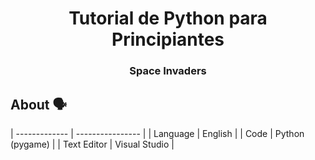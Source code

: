 <div align="center">

# Tutorial de Python para Principiantes
### Space Invaders
  
</div>

## About 🗣️

| ------------- | ---------------- |
| Language      | English          |
| Code          | Python (pygame)  |
| Text Editor   | Visual Studio    |
